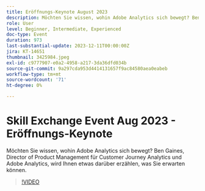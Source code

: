 ```yaml
---
title: Eröffnungs-Keynote August 2023
description: Möchten Sie wissen, wohin Adobe Analytics sich bewegt? Ben Gaines, Director of Product Management für Customer Journey Analytics und Adobe Analytics, wird Ihnen etwas darüber erzählen, was Sie erwarten können.
role: User
level: Beginner, Intermediate, Experienced
doc-type: Event
duration: 973
last-substantial-update: 2023-12-11T00:00:00Z
jira: KT-14651
thumbnail: 3425984.jpeg
exl-id: c9777907-e0a2-4958-a217-3da36dfd034b
source-git-commit: 9a297cda953d4414131657f9ac84580aea0eabeb
workflow-type: tm+mt
source-wordcount: '71'
ht-degree: 0%

---
```


# Skill Exchange Event Aug 2023 - Eröffnungs-Keynote

Möchten Sie wissen, wohin Adobe Analytics sich bewegt? Ben Gaines, Director of Product Management für Customer Journey Analytics und Adobe Analytics, wird Ihnen etwas darüber erzählen, was Sie erwarten können.

>[!VIDEO](https://video.tv.adobe.com/v/3425984/?learn=on)
